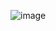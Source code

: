 ![image](https://user-images.githubusercontent.com/54572908/175929619-beedf6cb-62e4-4bd5-bc22-2762891c14d0.png)
